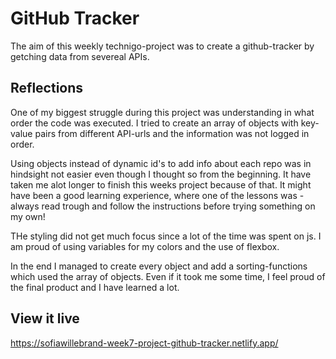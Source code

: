 # GitHub Tracker

The aim of this weekly technigo-project was to create a github-tracker by getching data from severeal APIs.

## Reflections

One of my biggest struggle during this project was understanding in what order the code was executed. I tried to create an array of objects with key-value pairs from different API-urls and the information was not logged in order. 

Using objects instead of dynamic id's to add info about each repo was in hindsight not easier even though I thought so from the beginning. It have taken me alot longer to finish this weeks project because of that. It might have been a good learning experience, where one of the lessons was - always read trough and follow the instructions before trying something on my own!

THe styling did not get much focus since a lot of the time was spent on js. I am proud of using variables for my colors and the use of flexbox. 

In the end I managed to create every object and add a sorting-functions which used the array of objects. Even if it took me some time, I feel proud of the final product and I have learned a lot. 

## View it live
https://sofiawillebrand-week7-project-github-tracker.netlify.app/
